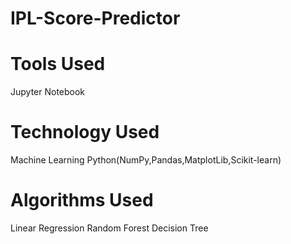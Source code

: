 # IPL-Score-Predictor

# Tools Used
Jupyter Notebook
# Technology Used
Machine Learning
Python(NumPy,Pandas,MatplotLib,Scikit-learn)
# Algorithms Used
Linear Regression 
Random Forest 
Decision Tree 
